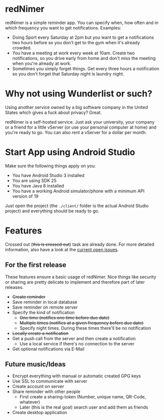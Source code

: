# redNimer
redNimer is a simple reminder app. You can specify when, how often and in which frequency you want to get notifications.
Examples:
* Doing Sport every Saturday at 2pm but you want to get a notifications two hours before so you don't get to the gym when it's already crowded.
* You have a meeting at work every week at 10am. Create two notifications, so you drive early from home and don't miss the meeting when you're already at work.
* Sometimes you simply forget things. Get every three hours a notification so you don't forget that Saturday night is laundry night.

# Why not using Wunderlist or such?
Using another service owned by a big software company in the United States which gives a fuck about privacy? Great.

redNimer is a self-hosted service. Just ask your university, your company or a friend for a little vServer (or use your personal computer at home) and you're ready to go. You can also rent a vServer for a dollar per month.

# Start App using Android Studio
Make sure the following things apply on you:
* You have Android Studio 3 installed
* You are using SDK 25
* You have Java 8 installed
* You have a working Android simulator/phone with a minimum API version of 19

Just open the project (the `./client/` folder is the actual Android Studio project) and everything should be ready to go.

# Features
Crossed out (~~this is crossed out~~) task are already done. For more detailed information, also have a look at the [current open issues](https://github.com/hauke96/redNimer/issues?utf8=✓&q=-label%3Adone%20-label%3Awontfix).
## For the first release
These features ensure a basic usage of redNimer. Nice things like security or sharing are pretty delicate to implement and therefore part of later releases.

* ~~Create reminder~~
* Save reminder in local database
* Save reminder on remote server
* Specify the kind of notification
	 * ~~One time (notifies one time before due date)~~
	 * ~~Multiple times (notifies at a given frequency before due date)~~
	 * Specify night times. During these times there'll be no notification
* ~~Locally create a notification~~
* Get a push call from the server and then create a notification
	 * Use a local service if there's no connection to the server
* Get optional notifications via E-Mail

## Future music/Ideas
* Encrypt everything with manual or automatic created GPG keys
* Use SSL to communicate with server
* Create account on server
* Share reminder with other people
	 * First create a sharing-token (Number, unique name, QR-Code, whatever)
	 * Later (this is the real goal) search user and add them as friends
* Create desktop application
